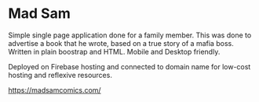 # Mad Sam

Simple single page application done for a family member. This was done to
advertise a book that he wrote, based on a true story of a mafia boss. Written in plain boostrap and HTML. Mobile and Desktop friendly.

Deployed on Firebase hosting and connected to domain name for low-cost hosting and reflexive resources.

https://madsamcomics.com/